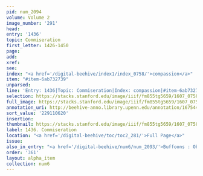 ```yaml
---
pid: num_2094
volume: Volume 2
image_number: '291'
head:
entry: '1436'
topic: Commiseration
first_letter: 1426-1450
page:
add:
xref:
see:
index: "<a href='/digital-beehive/index1/index_0758/'>compassion</a>"
item: "#item-6ab732739"
unparsed:
line: 'Entry: 1436|Topic: Commiseration|Index: compassion|#item-6ab732739'
selection: https://stacks.stanford.edu/image/iiif/fm855tg5659/1607_0758/412,620,2833,406/full/0/default.jpg
full_image: https://stacks.stanford.edu/image/iiif/fm855tg5659/1607_0758/full/full/0/default.jpg
annotation_uri: http://beehive-anno.library.upenn.edu/annotation/1675446421964
sort_value: '229110620'
insertion:
thumbnail: https://stacks.stanford.edu/image/iiif/fm855tg5659/1607_0758/412,620,600,180/250,/0/default.jpg
label: 1436. Commiseration
location: "<a href='/digital-beehive/toc/toc2_281/'>Full Page</a>"
issue:
also_in_entry: "<a href='/digital-beehive/num6/num_2093/'>Buffoons : Obscenity</a>"
order: '361'
layout: alpha_item
collection: num6
---
```

